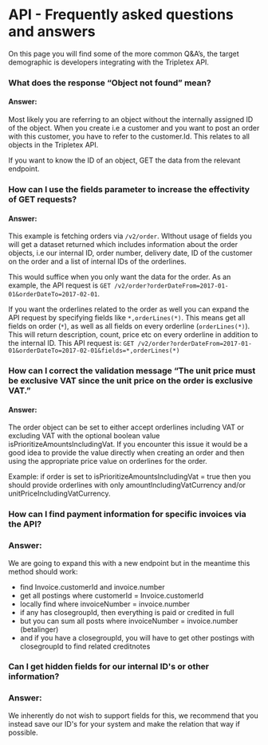 # API - Frequently asked questions and answers

On this page you will find some of the more common Q&A’s, the target demographic is developers integrating with the Tripletex API.


### What does the response “Object not found” mean?

#### Answer:
Most likely you are referring to an object without the internally assigned ID of the object. When you create i.e a customer and you want to post an order with this customer, you have to refer to the customer.Id. This relates to all objects in the Tripletex API.

If you want to know the ID of an object, GET the data from the relevant endpoint.


### How can I use the fields parameter to increase the effectivity of GET requests?

#### Answer:
This example is fetching orders via `/v2/order`. WIthout usage of fields you will get a dataset returned which includes information about the order objects, i.e our internal ID, order number, delivery date, ID of the customer on the order and a list of internal IDs of the orderlines.

This would suffice when you only want the data for the order. As an example, the API request is `GET /v2/order?orderDateFrom=2017-01-01&orderDateTo=2017-02-01`.

If you want the orderlines related to the order as well you can expand the API request by specifying fields like `*,orderLines(*)`. This means get all fields on order (`*`), as well as all fields on every orderline (`orderLines(*)`). This will return description, count, price etc on every orderline in addition to the internal ID. This API request is: `GET /v2/order?orderDateFrom=2017-01-01&orderDateTo=2017-02-01&fields=*,orderLines(*)`


### How can I correct the validation message “The unit price must be exclusive VAT since the unit price on the order is exclusive VAT.”

#### Answer:

The order object can be set to either accept orderlines including VAT or excluding VAT with the optional boolean value isPrioritizeAmountsIncludingVat. If you encounter this issue it would be a good idea to provide the value directly when creating an order and then using the appropriate price value on orderlines for the order.

Example:
if order is set to isPrioritizeAmountsIncludingVat = true then you should provide orderlines with only amountIncludingVatCurrency and/or unitPriceIncludingVatCurrency.


### How can I find payment information for specific invoices via the API?

### Answer:

We are going to expand this with a new endpoint but in the meantime this method should work:


- find Invoice.customerId and invoice.number
- get all postings where customerId = Invoice.customerId
- locally find where invoiceNumber = invoice.number
- if any has closegroupId, then everything is paid or credited in full
- but you can sum all posts where invoiceNumber = invoice.number (betalinger) 
- and if you have a closegroupId, you will have to get other postings with closegroupId to find related creditnotes


### Can I get hidden fields for our internal ID's or other information?

### Answer:

We inherently do not wish to support fields for this, we recommend that you instead save our ID's for your system and make the relation that way if possible.
